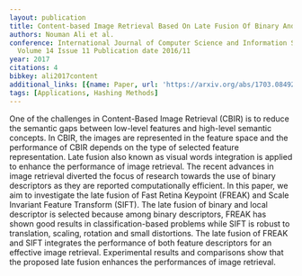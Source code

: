 ```yaml
---
layout: publication
title: Content-based Image Retrieval Based On Late Fusion Of Binary And Local Descriptors
authors: Nouman Ali et al.
conference: International Journal of Computer Science and Information Security (IJCSIS)
  Volume 14 Issue 11 Publication date 2016/11
year: 2017
citations: 4
bibkey: ali2017content
additional_links: [{name: Paper, url: 'https://arxiv.org/abs/1703.08492'}]
tags: [Applications, Hashing Methods]
---
```

One of the challenges in Content-Based Image Retrieval (CBIR) is to reduce
the semantic gaps between low-level features and high-level semantic concepts.
In CBIR, the images are represented in the feature space and the performance of
CBIR depends on the type of selected feature representation. Late fusion also
known as visual words integration is applied to enhance the performance of
image retrieval. The recent advances in image retrieval diverted the focus of
research towards the use of binary descriptors as they are reported
computationally efficient. In this paper, we aim to investigate the late fusion
of Fast Retina Keypoint (FREAK) and Scale Invariant Feature Transform (SIFT).
The late fusion of binary and local descriptor is selected because among binary
descriptors, FREAK has shown good results in classification-based problems
while SIFT is robust to translation, scaling, rotation and small distortions.
The late fusion of FREAK and SIFT integrates the performance of both feature
descriptors for an effective image retrieval. Experimental results and
comparisons show that the proposed late fusion enhances the performances of
image retrieval.